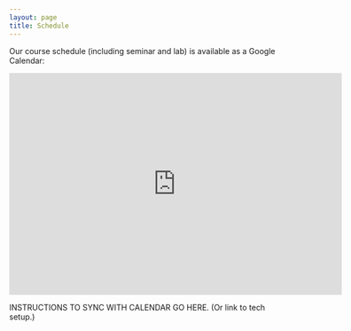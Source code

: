 ```yaml
---
layout: page
title: Schedule
---
```

Our course schedule (including seminar and lab) is available as a Google Calendar:

<iframe src="https://calendar.google.com/calendar/embed?title=ENG%207006%20Course%20Schedule&amp;showCalendars=0&amp;mode=AGENDA&amp;height=600&amp;wkst=1&amp;bgcolor=%23FFFFFF&amp;src=v1ii0sqrblpgl9p7cd5uidm120%40group.calendar.google.com&amp;color=%23853104&amp;ctz=America%2FNew_York" style="border-width:0" width="600" height="400" frameborder="0" scrolling="no"></iframe>

INSTRUCTIONS TO SYNC WITH CALENDAR GO HERE. (Or link to tech setup.)
